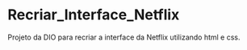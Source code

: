 # Recriar_Interface_Netflix
Projeto da DIO para recriar a interface da Netflix utilizando html e css.
